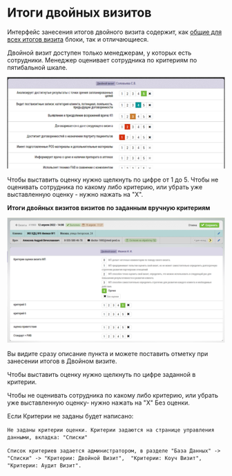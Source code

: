 # Итоги двойных визитов

Интерфейс занесения итогов двойного визита содержит, как [общие для всех итогов визита](rep-visits.html) блоки, так и отличающиеся.

Двойной визит доступен только менеджерам, у которых есть сотрудники.
Менеджер оценивает сотрудника по критериям по пятибальной шкале.

![](../images/rep-visits-double.png)


Чтобы выставить оценку нужно щелкнуть по цифре от 1 до 5.
Чтобы не оценивать сотрудника по какому либо критерию, или убрать уже выставленную оценку -
нужно нажать на "X".

**Итоги двойных визитов визитов по заданным вручную критериям**

![](../images/results-double-visit-hand-criteria.png)

Вы видите сразу описание пункта и можете поставить отметку при занесении итогов в Двойном визите.

Чтобы выставить оценку нужно щелкнуть по цифре заданной в критерии.

Чтобы не оценивать сотрудника по какому либо критерию, или убрать уже выставленную оценку-
нужно нажать на "X" Без оценки.

Если Критерии не заданы будет написано:

`Не заданы критерии оценки. Критерии задаются на странице управления данными, вкладка: "Списки"`

`Список критериев задается администратором, в разделе "База Данных" -> "Списки" -> "Критерии: Двойной Визит", 
"Критерии: Коуч Визит", "Критерии: Аудит Визит".`
